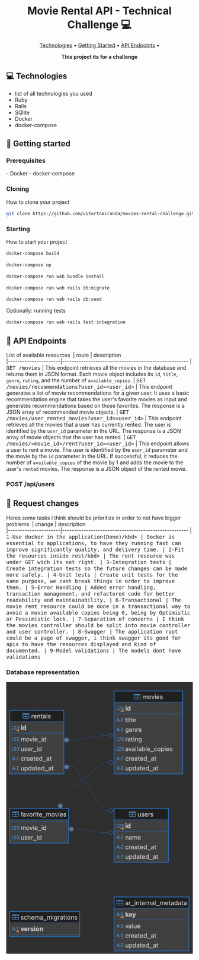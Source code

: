 <h1 align="center" style="font-weight: bold;">Movie Rental API - Technical Challenge 💻</h1>

<p align="center">
 <a href="#tech">Technologies</a> • 
 <a href="#started">Getting Started</a> • 
  <a href="#routes">API Endpoints</a> •
</p>

<p align="center">
    <b>This project its for a challenge</b>
</p>

<h2 id="technologies">💻 Technologies</h2>

- list of all technologies you used
- Ruby
- Rails
- SQlite
- Docker
- docker-compose

<h2 id="started">🚀 Getting started</h2>

<h3>Prerequisites</h3>
- Docker
- docker-compose

<h3>Cloning</h3>

How to clone your project

```bash
git clone https://github.com/vitortcmiranda/movies-rental-challenge.git
```

<h3>Starting</h3>

How to start your project

```bash
docker-compose build
```

```bash
docker-compose up
```

```bash
docker-compose run web bundle install 
```

```bash
docker-compose run web rails db:migrate
```

```bash
docker-compose run web rails db:seed
```

Optionally: running tests
```bash
docker-compose run web rails test:integration
```



<h2 id="routes">📍 API Endpoints</h2>

List of available resources
​
| route               | description                                          
|----------------------|-----------------------------------------------------
| <kbd>GET /movies</kbd>     | This endpoint retrieves all the movies in the database and returns them in JSON format. Each movie object includes its `id`, `title`, `genre`, `rating`, and the number of `available_copies`.
| <kbd>GET /movies/recommendations?user_id=<user_id></kbd>     | This endpoint generates a list of movie recommendations for a given user. It uses a basic recommendation engine that takes the user's favorite movies as input and generates recommendations based on those favorites. The response is a JSON array of recommended movie objects.
| <kbd>GET /movies/user_rented_movies?user_id=<user_id></kbd>     | This endpoint retrieves all the movies that a user has currently rented. The user is identified by the `user_id` parameter in the URL. The response is a JSON array of movie objects that the user has rented.
| <kbd>GET /movies/<movie_id>/rent?user_id=<user_id></kbd>     | This endpoint allows a user to rent a movie. The user is identified by the `user_id` parameter and the movie by the `id` parameter in the URL. If successful, it reduces the number of `available_copies` of the movie by 1 and adds the movie to the user's `rented` movies. The response is a JSON object of the rented movie.


<h3 id="user-post-detail">POST /api/users</h3>


<h2 id="changes">📍 Request changes</h2>

Heres some tasks i think should be prioritize in order to not have bigger problems
​
| change               | description                                          
|----------------------|-----------------------------------------------------
| <kbd>1-Use docker in the application(Done)/kbd>     | Docker is essential to applications, to have they running fast can improve significantly quality, and delivery time.
| <kbd>2-Fit the resources inside rest/kbd>     | The rent resource was under GET wich its not right.
| <kbd>3-Integration tests</kbd>     | Create integration tests so the future changes can be made more safely.
| <kbd>4-Unit tests</kbd>     | Create unit tests for the same purpose, we cant break things in order to improve them.
| <kbd>5-Error Handling</kbd>     | Added error handling, transaction management, and refactored code for better readability and maintainability.
| <kbd>6-Transactional</kbd>     | The movie rent resource could be done in a transactional way to avoid a movie available copies being 0, being by Optimistic or Pessimistic lock.
| <kbd>7-Separation of concerns</kbd>     | I think the movies controller should be split into movie controller and user controller.
| <kbd>8-Swagger</kbd>     | The application root could be a page of swagger, i think swagger its good for apis to have the resources displayed and kind of documented.
| <kbd>9-Model validations</kbd>     | The models dont have validations

<h3>Database representation</h3>

![](database-representation.png)